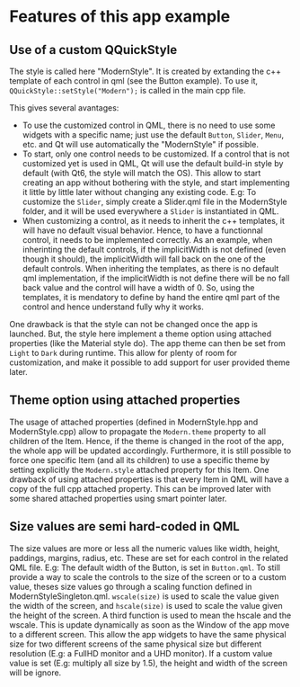 # Features of this app example

## Use of a custom QQuickStyle
The style is called here "ModernStyle". It is created by extanding the c++ template of each control in qml (see the Button example). To use it, ```QQuickStyle::setStyle("Modern");``` is called in the main cpp file.

This gives several avantages:
- To use the customized control in QML, there is no need to use some widgets with a specific name; just use the default ```Button```, ```Slider```, ```Menu```, etc. and Qt will use automatically the "ModernStyle" if possible.
- To start, only one control needs to be customized. If a control that is not customized yet is used in QML, Qt will use the default build-in style by default (with Qt6, the style will match the OS). This allow to start creating an app without bothering with the style, and start implementing it little by little later without changing any existing code. E.g: To customize the ```Slider```, simply create a Slider.qml file in the ModernStyle folder, and it will be used everywhere a ```Slider``` is instantiated in QML.
- When customizing a control, as it needs to inherit the c++ templates, it will have no default visual behavior. Hence, to have a functionnal control, it needs to be implemented correctly. As an example, when inherinting the default controls, if the implicitWidth is not defined (even though it should), the implicitWidth will fall back on the one of the default controls. When inheriting the templates, as there is no default qml implementation, if the implicitWidth is not define there will be no fall back value and the control will have a width of 0. So, using the templates, it is mendatory to define by hand the entire qml part of the control and hence understand fully why it works.

One drawback is that the style can not be changed once the app is launched. But, the style here implement a theme option using attached properties (like the Material style do). The app theme can then be set from ```Light``` to ```Dark``` during runtime. This allow for plenty of room for customization, and make it possible to add support for user provided theme later.

## Theme option using attached properties
The usage of attached properties (defined in ModernStyle.hpp and ModernStyle.cpp) allow to propagate the ```Modern.theme``` property to all children of the Item. Hence, if the theme is changed in the root of the app, the whole app will be updated accordingly.
Furthermore, it is still possible to force one specific Item (and all its children) to use a specific theme by setting explicitly the ```Modern.style``` attached property for this Item.
One drawback of using attached properties is that every Item in QML will have a copy of the full cpp attached property. This can be improved later with some shared attached properties using smart pointer later.

## Size values are semi hard-coded in QML
The size values are more or less all the numeric values like width, height, paddings, margins, radius, etc. These are set for each control in the related QML file. E.g: The default width of the Button, is set in ```Button.qml```.
To still provide a way to scale the controls to the size of the screen or to a custom value, theses size values go through a scaling function defined in ModernStyleSingleton.qml.
```wscale(size)``` is used to scale the value given the width of the screen, and ```hscale(size)``` is used to scale the value given the height of the screen. A third function is used to mean the hscale and the wscale. This is update dynamically as soon as the Window of the app move to a different screen. This allow the app widgets to have the same physical size for two different screens of the same physical size but different resolution (E.g: a FullHD monitor and a UHD monitor).
If a custom value value is set (E.g: multiply all size by 1.5), the height and width of the screen will be ignore.
